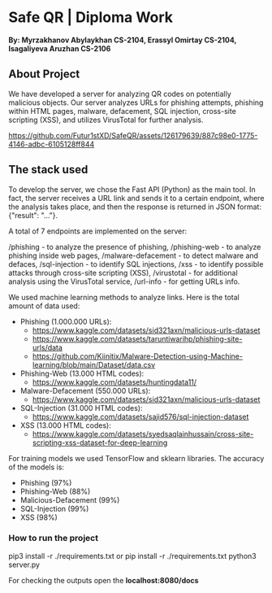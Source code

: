 # Safe QR | Diploma Work #
**By: Myrzakhanov Abylaykhan CS-2104, Erassyl Omirtay CS-2104, Isagaliyeva Aruzhan CS-2106**

## About Project ##
We have developed a server for analyzing QR codes on potentially malicious objects. Our server analyzes URLs for phishing attempts, phishing within HTML pages, malware, defacement, SQL injection, cross-site scripting (XSS), and utilizes VirusTotal for further analysis.

https://github.com/Futur1stXD/SafeQR/assets/126179639/887c98e0-1775-4146-adbc-6105128ff844

## The stack used ##
To develop the server, we chose the Fast API (Python) as the main tool. In fact, the server receives a URL link and sends it to a certain endpoint, where the analysis takes place, and then the response is returned in JSON format: {"result": "..."}.

A total of 7 endpoints are implemented on the server:

/phishing - to analyze the presence of phishing,
/phishing-web - to analyze phishing inside web pages,
/malware-defacement - to detect malware and defaces,
/sql-injection - to identify SQL injections,
/xss - to identify possible attacks through cross-site scripting (XSS),
/virustotal - for additional analysis using the VirusTotal service,
/url-info - for getting URLs info.

We used machine learning methods to analyze links. Here is the total amount of data used:
- Phishing (1.000.000 URLs):
  - https://www.kaggle.com/datasets/sid321axn/malicious-urls-dataset
  - https://www.kaggle.com/datasets/taruntiwarihp/phishing-site-urls/data
  - https://github.com/Kiinitix/Malware-Detection-using-Machine-learning/blob/main/Dataset/data.csv
- Phishing-Web (13.000 HTML codes):
  - https://www.kaggle.com/datasets/huntingdata11/
- Malware-Defacement (550.000 URLs):
  - https://www.kaggle.com/datasets/sid321axn/malicious-urls-dataset
- SQL-Injection (31.000 HTML codes):
  - https://www.kaggle.com/datasets/sajid576/sql-injection-dataset
- XSS (13.000 HTML codes):
  - https://www.kaggle.com/datasets/syedsaqlainhussain/cross-site-scripting-xss-dataset-for-deep-learning

For training models we used TensorFlow and sklearn libraries.
The accuracy of the models is:
- Phishing (97%)
- Phishing-Web (88%)
- Malicious-Defacement (99%)
- SQL-Injection (99%)
- XSS (98%)

### How to run the project ###
pip3 install -r ./requirements.txt or pip install -r ./requirements.txt
python3 server.py

For checking the outputs open the **localhost:8080/docs**
